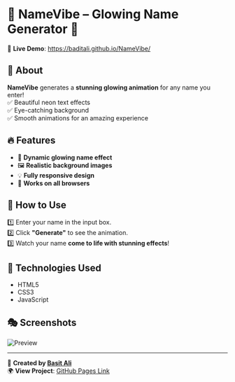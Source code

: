 # 🌟 NameVibe – Glowing Name Generator 🌟

🚀 **Live Demo**: https://baditali.github.io/NameVibe/

## 📌 About
**NameVibe** generates a **stunning glowing animation** for any name you enter!  
✅ Beautiful neon text effects  
✅ Eye-catching background  
✅ Smooth animations for an amazing experience  

## 🔥 Features
- 🎨 **Dynamic glowing name effect**
- 🖼️ **Realistic background images**
- 💡 **Fully responsive design**
- 🚀 **Works on all browsers**

## 📜 How to Use
1️⃣ Enter your name in the input box.  
2️⃣ Click **"Generate"** to see the animation.  
3️⃣ Watch your name **come to life with stunning effects**!  

## 📂 Technologies Used
- HTML5  
- CSS3  
- JavaScript  

## 🎭 Screenshots
![Preview](https://i.imgur.com/Screenshot_20250211-213828.png)  <!-- Replace with actual image link -->

---

🔗 **Created by [Basit Ali](https://github.com/baditali)**  
🌍 **View Project**: [GitHub Pages Link](https://baditali.github.io/NameVibe/)
